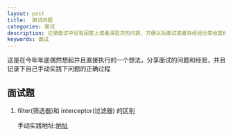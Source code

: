 ```yaml
---
layout: post
title:  面试问题
categories: 面试
description: 记录面试中没有回答上或者深层次的问题，方便以后面试或者将经验分享给其他人
keywords: 面试
---
```


 这是在今年年底偶然想起并且直接执行的一个想法，分享面试的问题和经验，并且记录下自己手动实践下问题的正确过程


## 面试题

   1. filter(筛选器)和 interceptor(过滤器) 的区别
   
      手动实践地址:[地址](https://chinakarl.github.io/2018/12/20/jdbc-mybatis/)